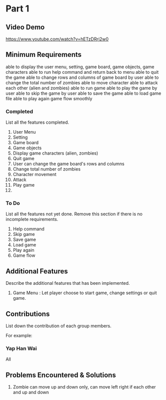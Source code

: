 # Part 1

## Video Demo

https://www.youtube.com/watch?v=hETzDRrj2w0

## Minimum Requirements

able to display the user menu, setting, game board, game objects, game characters
able to run help command and return back to menu 
able to quit the game
able to change rows and columns of game board by user
able to change the total number of zombies 
able to move character
able to attack each other (alien and zombies)
able to run game
able to play the game by user
able to skip the game by user
able to save the game
able to load game file
able to play again
game flow smoothly

### Completed

List all the features completed.

1. User Menu
2. Setting
3. Game board
4. Game objects
5. Display game characters (alien, zombies)
6. Quit game
7. User can change the game board's rows and columns
8. Change total number of zombies 
9. Character movement
10. Attack
11. Play game
12. 

### To Do

List all the features not yet done. Remove this section if there is no incomplete requirements.

1. Help command
2. Skip game
3. Save game
4. Load game
5. Play again
6. Game flow

## Additional Features

Describe the additional features that has been implemented.
1. Game Menu : Let player choose to start game, change settings or quit game.

## Contributions

List down the contribution of each group members.

For example:

### Yap Han Wai

All

## Problems Encountered & Solutions

1. Zombie can move up and down only, can move left right if each other and up and down


